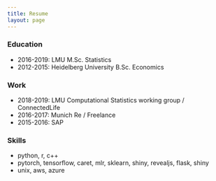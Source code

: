 ```yaml
---
title: Resume
layout: page
---
```


### Education

* 2016-2019: LMU M.Sc. Statistics
* 2012-2015: Heidelberg University B.Sc. Economics

### Work

* 2018-2019: LMU Computational Statistics working group / ConnectedLife  
* 2016-2017: Munich Re / Freelance
* 2015-2016: SAP  

### Skills
* python, r, c++
* pytorch, tensorflow, caret, mlr, sklearn, shiny, revealjs, flask, shiny
* unix, aws, azure

